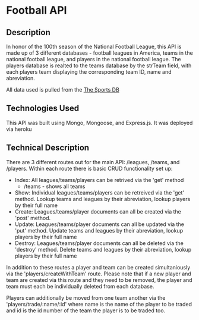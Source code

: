# Football API

## Description

In honor of the 100th season of the National Football League, this API is made up of 3 different databases - football leagues in America, teams in the national football league, and players in the national football league. The players database is realted to the teams database by the strTeam field, with each players team displaying the corresponding team ID, name and abreviation.

All data used is pulled from the [The Sports DB](https://www.thesportsdb.com/api.php)

## Technologies Used

This API was built using Mongo, Mongoose, and Express.js. It was deployed via heroku

## Technical Description

There are 3 different routes out for the main API: /leagues, /teams, and /players. Within each route there is basic CRUD functionality set up:

* Index: All leagues/teams/players can be retrived via the 'get' method
    * /teams - shows all teams
* Show: Individual leagues/teams/players can be retreived via the 'get' method. Lookup teams and leagues by their abreviation, lookup players by their full name
* Create: Leagues/teams/player documents can all be created via the 'post' method.
* Update: Leagues/teams/player documents can all be updated via the 'put' method. Update teams and leagues by their abreviation, lookup players by their full name
* Destroy: Leagues/teams/player documents can all be deleted via the 'destroy' method. Delete teams and leagues by their abreviation, lookup players by their full name

In addition to these routes a player and team can be created simultaniously via the 'players/createWithTeam' route. Please note that if a new player and team are created via this route and they need to be removed, the player and team must each be individually deleted from each database.

Players can additionally be moved from one team another via the 'players/trade/:name/:id' where name is the name of the player to be traded and id is the id number of the team the player is to be traded too.

